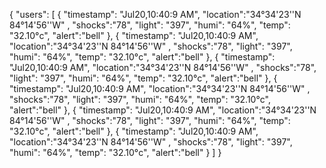 {
"users": [
{ "timestamp": "Jul20,10:40:9 AM",
"location":"34°34'23''N 84°14'56''W" ,
"shocks":"78",
"light": "397",
"humi": "64%",
"temp": "32.10°c",
"alert":"bell"
},
{
"timestamp": "Jul20,10:40:9 AM",
"location":"34°34'23''N 84°14'56''W" ,
"shocks":"78",
"light": "397",
"humi": "64%",
"temp": "32.10°c",
"alert":"bell"
},
{
"timestamp": "Jul20,10:40:9 AM",
"location":"34°34'23''N 84°14'56''W" ,
"shocks":"78",
"light": "397",
"humi": "64%",
"temp": "32.10°c",
"alert":"bell"
},
{
"timestamp": "Jul20,10:40:9 AM",
"location":"34°34'23''N 84°14'56''W" ,
"shocks":"78",
"light": "397",
"humi": "64%",
"temp": "32.10°c",
"alert":"bell"
},
{
"timestamp": "Jul20,10:40:9 AM",
"location":"34°34'23''N 84°14'56''W" ,
"shocks":"78",
"light": "397",
"humi": "64%",
"temp": "32.10°c",
"alert":"bell"
},
{
"timestamp": "Jul20,10:40:9 AM",
"location":"34°34'23''N 84°14'56''W" ,
"shocks":"78",
"light": "397",
"humi": "64%",
"temp": "32.10°c",
"alert":"bell"
}
]
}
